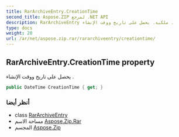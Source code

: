 ```yaml
---
title: RarArchiveEntry.CreationTime
second_title: Aspose.ZIP لمرجع .NET API
description: RarArchiveEntry ملكية. يحصل على تاريخ ووقت الإنشاء .
type: docs
weight: 20
url: /ar/net/aspose.zip.rar/rararchiveentry/creationtime/
---
```

## RarArchiveEntry.CreationTime property

يحصل على تاريخ ووقت الإنشاء .

```csharp
public DateTime CreationTime { get; }
```

### أنظر أيضا

* class [RarArchiveEntry](../)
* مساحة الاسم [Aspose.Zip.Rar](../../rararchiveentry/)
* المجسم [Aspose.Zip](../../../)


